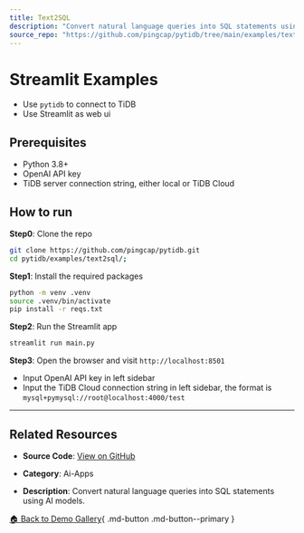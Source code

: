 ```yaml
---
title: Text2SQL
description: "Convert natural language queries into SQL statements using AI models."
source_repo: "https://github.com/pingcap/pytidb/tree/main/examples/text2sql"
---
```


# Streamlit Examples

* Use `pytidb` to connect to TiDB
* Use Streamlit as web ui


## Prerequisites
* Python 3.8+
* OpenAI API key
* TiDB server connection string, either local or TiDB Cloud


## How to run

**Step0**: Clone the repo

```bash
git clone https://github.com/pingcap/pytidb.git
cd pytidb/examples/text2sql/;
```

**Step1**: Install the required packages

```bash
python -m venv .venv
source .venv/bin/activate
pip install -r reqs.txt
```

**Step2**: Run the Streamlit app

```bash
streamlit run main.py
```

**Step3**: Open the browser and visit `http://localhost:8501`

* Input OpenAI API key in left sidebar
* Input the TiDB Cloud connection string in left sidebar, the format is `mysql+pymysql://root@localhost:4000/test`

---

## Related Resources

- **Source Code**: [View on GitHub](https://github.com/pingcap/pytidb/tree/main/examples/text2sql)
- **Category**: Ai-Apps

- **Description**: Convert natural language queries into SQL statements using AI models.


[🏠 Back to Demo Gallery](../index.md){ .md-button .md-button--primary } 